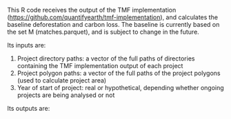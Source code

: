 This R code receives the output of the TMF implementation (https://github.com/quantifyearth/tmf-implementation),
and calculates the baseline deforestation and carbon loss. The baseline is currently based on the set M (matches.parquet), and is subject to change in the future.

Its inputs are:
1. Project directory paths: a vector of the full paths of directories containing the TMF implementation output of each project
2. Project polygon paths: a vector of the full paths of the project polygons (used to calculate project area)
3. Year of start of project: real or hypothetical, depending whether ongoing projects are being analysed or not

Its outputs are:

